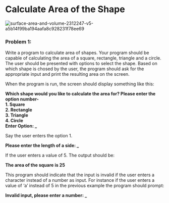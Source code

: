 # Calculate Area of the Shape
![surface-area-and-volume-2312247-v5-a5b14f99ba194aafa8c928231f78ee69](https://user-images.githubusercontent.com/85668824/123541875-39b81980-d764-11eb-9b96-f88448fa7bbf.png)

### Problem 1:

Write a program to calculate area of shapes. Your program should be capable of calculating the area of a square, rectangle, triangle and a circle. The user should be presented with options to select the shape. Based on which shape is chosed by the user, the program should ask for the appropriate input and print the resulting area on the screen.

When the program is run, the screen should display something like this:

**Which shape would you like to calculate the area for? Please enter the option number-**<br>
**1. Square**<br>
**2. Rectangle**<br>
**3. Triangle**<br>
**4. Circle**<br>
**Enter Option: _**

Say the user enters the option 1.

**Please enter the length of a side: _**

If the user enters a value of 5. The output should be:

**The area of the square is 25**

This program should indicate that the input is invalid if the user enters a character instead of a number as input. For instance if the user enters a value of ‘a’ instead of 5 in the previous example the program should prompt:

**Invalid input, please enter a number: _**
